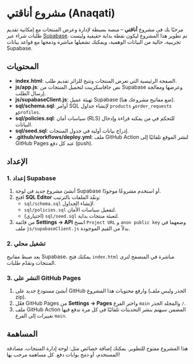 # مشروع أناقتي (Anaqati)

مرحبًا بك في مشروع **أناقتي** – منصة بسيطة لإدارة وعرض المنتجات مع إمكانية تقديم طلبات شراء عبر [Supabase](https://supabase.com). تم تطوير هذا المشروع ليكون نقطة بداية حقيقية وليست تجريبية، خالية من البيانات الوهمية، ويمكنك تشغيلها مباشرة ودمجها مع قواعد بيانات Supabase.

## المحتويات

- **index.html**: الصفحة الرئيسية التي تعرض المنتجات وتتيح للزائر تقديم طلب.
- **js/app.js**: نص جافاسكريبت لتحميل المنتجات من Supabase وعرضها ومعالجة إرسال الطلب.
- **js/supabaseClient.js**: تهيئة عميل Supabase (ضع مفاتيح مشروعك هنا).
- **sql/schema.sql**: أوامر SQL لإنشاء جداول `products` و`order_requests` و`profiles`.
- **sql/policies.sql**: سياسات أمان (RLS) للتحكم في من يمكنه قراءة وإدخال البيانات.
- **sql/seed.sql**: إدراج بيانات أولية في جدول المنتجات.
- **.github/workflows/deploy.yml**: ملف GitHub Action لنشر الموقع تلقائيًا إلى GitHub Pages عند كل دفع (push).

## الإعداد

### 1. إعداد Supabase

1. أنشئ مشروع جديد في لوحة Supabase أو استخدم مشروعًا موجودًا.
2. افتح **SQL Editor** ونفّذ الملفات بالترتيب:
   - `sql/schema.sql` لإنشاء الجداول.
   - `sql/policies.sql` لتفعيل سياسات الأمان.
   - (اختياري) `sql/seed.sql` لتعبئة منتجات بداية.
3. من قائمة **Settings → API** انسخ `Project URL` و `anon public key` وضعهما في ملف `js/supabaseClient.js` بدلاً من القيم الموجودة.

### 2. تشغيل محلي

بعد ضبط مفاتيح Supabase، يمكنك فتح `index.html` مباشرة في المتصفح لترى المنتجات وتقدّم طلبات.

### 3. النشر على GitHub Pages

1. أنشئ مستودع جديد على GitHub وارفع محتويات هذا المشروع (الجذر وليس ملف zip).
2. فعّل GitHub Pages من **Settings → Pages** واختر الفرع `main` والمجلد الجذر `/`.
3. ملف GitHub Action المضمن سيهتم بنشر التحديثات تلقائيًا في كل مرة تدفع فيها تغييرات إلى الفرع `main`.

## المساهمة

هذا المشروع مفتوح للتطوير. يمكنك إضافة خصائص مثل: لوحة إدارة المنتجات، مصادقة المستخدم، أو دمج بوابات دفع. كل مساهمة مرحب بها!